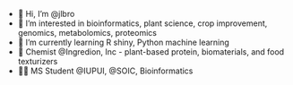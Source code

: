 - 👋 Hi, I’m @jlbro 
- 👀 I’m interested in bioinformatics, plant science, crop improvement, genomics, metabolomics, proteomics
- 🌱 I’m currently learning R shiny, Python machine learning
- 🌽 Chemist @Ingredion, Inc - plant-based protein, biomaterials, and food texturizers
- 👩‍💻 MS Student @IUPUI, @SOIC, Bioinformatics

<!---
jlbro/jlbro is a ✨ special ✨ repository because its `README.md` (this file) appears on your GitHub profile.
You can click the Preview link to take a look at your changes.
--->
